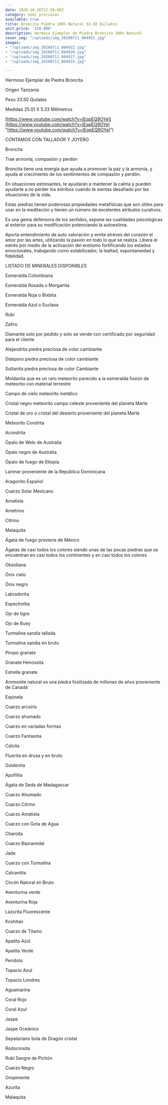 ```yaml
---
date: 2020-10-26T12:58:00Z
category: Semi preciosas
available: true
title: Broncita Piedra 100% Natural 33.50 Quilates
unit_price: '120.000'
description: Hermoso Ejemplar de Piedra Broncita 100% Natural
cover_img: "/uploads/img_20200711_084915.jpg"
images:
- "/uploads/img_20200711_084922.jpg"
- "/uploads/img_20200711_084920.jpg"
- "/uploads/img_20200711_084917.jpg"
- "/uploads/img_20200711_084915.jpg"

---
```

Hermoso Ejemplar de Piedra Broncita 

Origen Tanzania 

Peso 33.50 Quilates

Medidas 25.01 X 5.33 Milímetros

[https://www.youtube.com/watch?v=lEqpEQ9OYeI](https://www.youtube.com/watch?v=lEqpEQ9OYeI "https://www.youtube.com/watch?v=lEqpEQ9OYeI")

CONTAMOS CON TALLADOR Y JOYERO

Broncita

Trae armonía, compasión y perdón

Broncita tiene una energía que ayuda a promover la paz y la armonía, y ayuda al crecimiento de los sentimientos de compasión y perdón.

En situaciones estresantes, te ayudarán a mantener la calma y pueden ayudarte a no perder los estribos cuando te sientas desafiado por las situaciones de la vida.

Estas piedras tienen poderosas propiedades metafísicas que son útiles para usar en la meditación y tienen un número de excelentes atributos curativos.

Es una gema defensora de los sentidos, expone las cualidades psicológicas al exterior para su modificación potenciando la autoestima.

Aporta entendimiento de auto valoración y emite atreves del corazón el amor por las artes, utilizando la pasión en todo lo que se realiza. Libera el estrés por medio de la activación del erotismo fortificando los estados emocionales, trabajando como estabilizador, la lealtad, espontaneidad y fidelidad.

LISTADO DE MINERALES DISPONIBLES

Esmeralda Colombiana 

Esmeralda Rosada o Morganita

Esmeralda Roja o Bixbita

Esmeralda Azul o Euclasa 

Rubí 

Zafiro 

Diamante solo por pedido y solo se vende con certificado por seguridad para el cliente

Alejandrita piedra preciosa de color cambiante 

Diásporo piedra preciosa de color cambiante 

Sultanita piedra preciosa de color Cambiante 

Moldavita que es un raro meteorito parecido a la esmeralda fusión de meteorito con material terrestre 

Campo de cielo meteorito metálico 

Cristal negro meteorito campo celeste proveniente del planeta Marte 

Cristal de oro o cristal del desierto proveniente del planeta Marte 

Meteorito Condrita 

Acondrita 

Ópalo de Welo de Australia 

Ópalo negro de Australia 

Ópalo de fuego de Etiopía 

Larimar proveniente de la República Dominicana 

Aragonito Español 

Cuarzo Solar Mexicano 

Amatista 

Ametrino 

Citrino 

Malaquita 

Ágata de fuego proviene de México 

Ágatas de casi todos los colores siendo unas de las pocas piedras que se encuentran en casi todos los continentes y en casi todos los colores 

Obsidiana 

Ónix cielo 

Ónix negro 

Labradorita 

Espectrolita

Ojo de tigre 

Ojo de Buey

Turmalina sandia tallada 

Turmalina sandia en bruto 

Piropo granate 

Granate Henossita

Estrella granate 

Ammonite natural es una piedra fosilizada de millones de años proveniente de Canadá 

Espinela 

Cuarzo arcoíris 

Cuarzo ahumado 

Cuarzo en variadas formas 

Cuarzo Fantasma 

Calcita 

Fluorita en drusa y en bruto 

Goldenita 

Apofilita 

Ágata de Seda de Madagascar 

Cuarzo Ahumado 

Cuarzo Citrino 

Cuarzo Amatista 

Cuarzo con Gota de Agua 

Charoita 

Cuarzo Bipiramidal 

Jade 

Cuarzo con Turmalina

Calcantita

Circón Natural en Bruto

Aventurina verde 

Aventurina Roja

Lazurita Fluorescente 

Koshitan

Cuarzo de Titanio

Apatita Azul 

Apatita Verde 

Peridoto

Topacio Azul

Topacio Londres

Aguamarina 

Coral Rojo 

Coral Azul 

Jaspe 

Jaspe Oceánico 

Sepatariano bola de Dragón cristal 

Rodocrosita 

Rubí Sangre de Pichón 

Cuarzo Negro 

Oropimente 

Azurita 

Malaquita